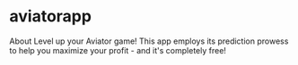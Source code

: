 # aviatorapp
About Level up your Aviator game! This app employs its prediction prowess to help you maximize your profit - and it's completely free!
